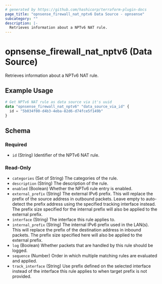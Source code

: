 ```yaml
---
# generated by https://github.com/hashicorp/terraform-plugin-docs
page_title: "opnsense_firewall_nat_nptv6 Data Source - opnsense"
subcategory: ""
description: |-
  Retrieves information about a NPTv6 NAT rule.
---
```


# opnsense_firewall_nat_nptv6 (Data Source)

Retrieves information about a NPTv6 NAT rule.

## Example Usage

```terraform
# Get NPTv6 NAT rule as data source via it's uuid
data "opnsense_firewall_nat_nptv6" "data_source_via_id" {
  id = "5b034f00-d4b3-4eba-82d6-d74fce5f149b"
}
```

<!-- schema generated by tfplugindocs -->
## Schema

### Required

- `id` (String) Identifier of the NPTv6 NAT rule.

### Read-Only

- `categories` (Set of String) The categories of the rule.
- `description` (String) The description of the rule.
- `enabled` (Boolean) Whether the NPTv6 rule entry is enabled.
- `external_prefix` (String) The external IPv6 prefix. This will replace the prefix of the source address in outbound packets. Leave empty to auto-detect the prefix address using the specified tracking interface instead. The prefix size specified for the internal prefix will also be applied to the external prefix.
- `interface` (String) The interface this rule applies to.
- `internal_prefix` (String) The internal IPv6 prefix used in the LAN(s). This will replace the prefix of the destination address in inbound packets. The prefix size specified here will also be applied to the external prefix.
- `log` (Boolean) Whether packets that are handled by this rule should be logged.
- `sequence` (Number) Order in which multiple matching rules are evaluated and applied.
- `track_interface` (String) Use prefix defined on the selected interface instead of the interface this rule applies to when target prefix is not provided.
